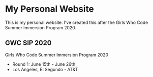 # My Personal Website
This is my personal website.
I've created this after the Girls Who Code Summer Immersion Program 2020.

## GWC SIP 2020
Girls Who Code Summer Immersion Program 2020
- Round 1: June 15th - June 26th
- Los Angeles, El Segundo - AT&T
